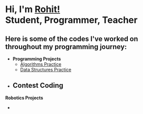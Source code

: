 <h1>Hi, I'm <a href="https://www.linkedin.com/in/rohit-mudduluru-9588052bb">Rohit!</a> <br/>Student, Programmer, Teacher</h1>
<h2>Here is some of the codes I've worked on throughout my programming journey:</h2>

- <b>Programming Projects</b><br/>
  - [Algorithms Practice](https://github.com/rohitmudduluru/Algorithms)
  - [Data Structures Practice](https://github.com/rohitmudduluru/DataStructures)
- <b>Contest Coding</b><br/>
  - 

<b>Robotics Projects</b>

- 

